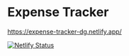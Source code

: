 # Expense Tracker

https://expense-tracker-dg.netlify.app/

[![Netlify Status](https://api.netlify.com/api/v1/badges/88c356f9-be50-428d-b46c-10c0212217fa/deploy-status)](https://app.netlify.com/sites/expense-tracker-dg/deploys)
